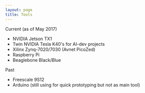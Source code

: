 ```yaml
---
layout: page
title: Tools
---
```


Current (as of May 2017)
- NVIDIA Jetson TX1
- Twin NVIDIA Tesla K40's for AI-dev projects
- Xilinx Zynq-7020/7030 (Avnet PicoZed)
- Raspberry Pi
- Beaglebone Black/Blue

Past
- Freescale 9S12
- Arduino (still using for quick prototyping but not as main tool)
